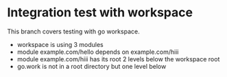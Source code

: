 # Integration test with workspace

This branch covers testing with go workspace. 

* workspace is using 3 modules
* module example.com/hello depends on example.com/hiii
* module example.com/hiii has its root 2 levels below the workspace root
* go.work is not in a root directory but one level below
